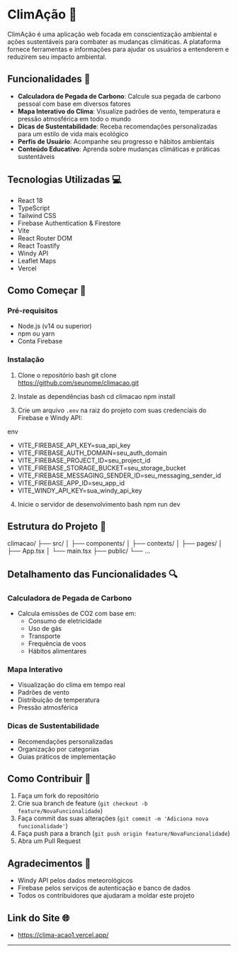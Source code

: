 # ClimAção 🌱

ClimAção é uma aplicação web focada em conscientização ambiental e ações sustentáveis para combater as mudanças climáticas. A plataforma fornece ferramentas e informações para ajudar os usuários a entenderem e reduzirem seu impacto ambiental.

## Funcionalidades 🚀

- **Calculadora de Pegada de Carbono**: Calcule sua pegada de carbono pessoal com base em diversos fatores
- **Mapa Interativo do Clima**: Visualize padrões de vento, temperatura e pressão atmosférica em todo o mundo
- **Dicas de Sustentabilidade**: Receba recomendações personalizadas para um estilo de vida mais ecológico
- **Perfis de Usuário**: Acompanhe seu progresso e hábitos ambientais
- **Conteúdo Educativo**: Aprenda sobre mudanças climáticas e práticas sustentáveis

## Tecnologias Utilizadas 💻

- React 18
- TypeScript
- Tailwind CSS
- Firebase Authentication & Firestore
- Vite
- React Router DOM
- React Toastify
- Windy API
- Leaflet Maps
- Vercel

## Como Começar 🏁

### Pré-requisitos

- Node.js (v14 ou superior)
- npm ou yarn
- Conta Firebase

### Instalação

1. Clone o repositório
bash
git clone https://github.com/seunome/climacao.git

2. Instale as dependências
bash
cd climacao
npm install

3. Crie um arquivo `.env` na raiz do projeto com suas credenciais do Firebase e Windy API:

env
- VITE_FIREBASE_API_KEY=sua_api_key
- VITE_FIREBASE_AUTH_DOMAIN=seu_auth_domain
- VITE_FIREBASE_PROJECT_ID=seu_project_id
- VITE_FIREBASE_STORAGE_BUCKET=seu_storage_bucket
- VITE_FIREBASE_MESSAGING_SENDER_ID=seu_messaging_sender_id
- VITE_FIREBASE_APP_ID=seu_app_id
- VITE_WINDY_API_KEY=sua_windy_api_key

4. Inicie o servidor de desenvolvimento
bash
npm run dev


## Estrutura do Projeto 📁
climacao/
├── src/
│ ├── components/
│ ├── contexts/
│ ├── pages/
│ ├── App.tsx
│ └── main.tsx
├── public/
└── ...


## Detalhamento das Funcionalidades 🔍

### Calculadora de Pegada de Carbono
- Calcula emissões de CO2 com base em:
  - Consumo de eletricidade
  - Uso de gás
  - Transporte
  - Frequência de voos
  - Hábitos alimentares

### Mapa Interativo
- Visualização do clima em tempo real
- Padrões de vento
- Distribuição de temperatura
- Pressão atmosférica

### Dicas de Sustentabilidade
- Recomendações personalizadas
- Organização por categorias
- Guias práticos de implementação

## Como Contribuir 🤝

1. Faça um fork do repositório
2. Crie sua branch de feature (`git checkout -b feature/NovaFuncionalidade`)
3. Faça commit das suas alterações (`git commit -m 'Adiciona nova funcionalidade'`)
4. Faça push para a branch (`git push origin feature/NovaFuncionalidade`)
5. Abra um Pull Request

## Agradecimentos 👏

- Windy API pelos dados meteorológicos
- Firebase pelos serviços de autenticação e banco de dados
- Todos os contribuidores que ajudaram a moldar este projeto

## Link do Site 🌐

- https://clima-acao1.vercel.app/
---

